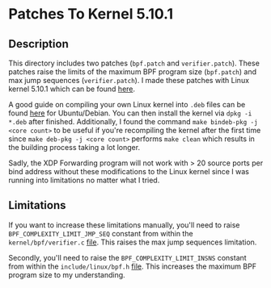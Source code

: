 # Patches To Kernel 5.10.1
## Description
This directory includes two patches (`bpf.patch` and `verifier.patch`). These patches raise the limits of the maximum BPF program size (`bpf.patch`) and max jump sequences (`verifier.patch`). I made these patches with Linux kernel 5.10.1 which can be found [here](https://cdn.kernel.org/pub/linux/kernel/v5.x/). 

A good guide on compiling your own Linux kernel into `.deb` files can be found [here](https://www.linode.com/docs/guides/custom-compiled-kernel-debian-ubuntu/) for Ubuntu/Debian. You can then install the kernel via `dpkg -i *.deb` after finished. Additionally, I found the command `make bindeb-pkg -j <core count>` to be useful if you're recompiling the kernel after the first time since `make deb-pkg -j <core count>` performs `make clean` which results in the building process taking a lot longer. 

Sadly, the XDP Forwarding program will not work with > 20 source ports per bind address without these modifications to the Linux kernel since I was running into limitations no matter what I tried.

## Limitations
If you want to increase these limitations manually, you'll need to raise `BPF_COMPLEXITY_LIMIT_JMP_SEQ` constant from within the `kernel/bpf/verifier.c` [file](https://elixir.bootlin.com/linux/latest/source/kernel/bpf/verifier.c#L178). This raises the max jump sequences limitation.

Secondly, you'll need to raise the `BPF_COMPLEXITY_LIMIT_INSNS` constant from within the `include/linux/bpf.h` [file](https://elixir.bootlin.com/linux/v5.10.1/source/include/linux/bpf.h#L964). This increases the maximum BPF program size to my understanding.